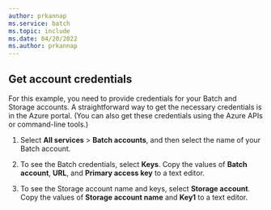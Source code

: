 ```yaml
---
author: prkannap
ms.service: batch
ms.topic: include
ms.date: 04/20/2022
ms.author: prkannap
---
```

## Get account credentials

For this example, you need to provide credentials for your Batch and Storage accounts. A straightforward way to get the necessary credentials is in the Azure portal. (You can also get these credentials using the Azure APIs or command-line tools.)

1. Select **All services** > **Batch accounts**, and then select the name of your Batch account.

2. To see the Batch credentials, select **Keys**. Copy the values of **Batch account**, **URL**, and **Primary access key** to a text editor.

3. To see the Storage account name and keys, select **Storage account**. Copy the values of **Storage account name** and **Key1** to a text editor.